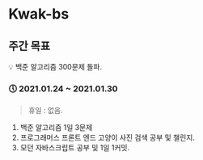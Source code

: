 # Kwak-bs

## 주간 목표

💡 백준 알고리즘 300문제 돌파.

### 🕔 2021.01.24 ~ 2021.01.30

> 휴일 : 없음.

1. 백준 알고리즘 1일 3문제 
2. 프로그래머스 프론트 엔드 고양이 사진 검색 공부 및 챌린지.
3.  모던 자바스크립트 공부 및 1일 1커밋.